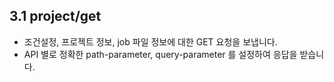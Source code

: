 ## 3.1 project/get

- 조건설정, 프로젝트 정보, job 파일 정보에 대한 GET 요청을 보냅니다.
- API 별로 정확한 path-parameter, query-parameter 를 설정하여 응답을 받습니다.